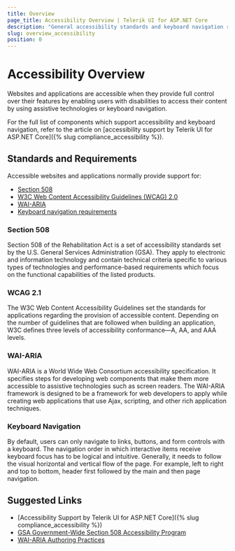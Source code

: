 ```yaml
---
title: Overview
page_title: Accessibility Overview | Telerik UI for ASP.NET Core
description: "General accessibility standards and keyboard navigation requirements for web applications and their support by Telerik UI for ASP.NET Core."
slug: overview_accessibility
position: 0
---
```


# Accessibility Overview

Websites and applications are accessible when they provide full control over their features by enabling users with disabilities to access their content by using assistive technologies or keyboard navigation.

For the full list of components which support accessibility and keyboard navigation, refer to the article on [accessibility support by Telerik UI for ASP.NET Core]({% slug compliance_accessibility %}).

## Standards and Requirements

Accessible websites and applications normally provide support for:

* [Section 508](#section-508)
* [W3C Web Content Accessibility Guidelines (WCAG) 2.0](#wcag-21)
* [WAI-ARIA](#wai-aria)
* [Keyboard navigation requirements](#keyboard-navigation)

### Section 508

Section 508 of the Rehabilitation Act is a set of accessibility standards set by the U.S. General Services Administration (GSA). They apply to electronic and information technology and contain technical criteria specific to various types of technologies and performance-based requirements which focus on the functional capabilities of the listed products.

### WCAG 2.1

The W3C Web Content Accessibility Guidelines set the standards for applications regarding the provision of accessible content. Depending on the number of guidelines that are followed when building an application, W3C defines three levels of accessibility conformance&mdash;A, AA, and AAA levels.

### WAI-ARIA

WAI-ARIA is a World Wide Web Consortium accessibility specification. It specifies steps for developing web components that make them more accessible to assistive technologies such as screen readers. The WAI-ARIA framework is designed to be a framework for web developers to apply while creating web applications that use Ajax, scripting, and other rich application techniques.

### Keyboard Navigation

By default, users can only navigate to links, buttons, and form controls with a keyboard. The navigation order in which interactive items receive keyboard focus has to be logical and intuitive. Generally, it needs to follow the visual horizontal and vertical flow of the page. For example, left to right and top to bottom, header first followed by the main and then page navigation.

## Suggested Links

* [Accessibility Support by Telerik UI for ASP.NET Core]({% slug compliance_accessibility %})
* [GSA Government-Wide Section 508 Accessibility Program](https://www.access-board.gov/the-board/laws/rehabilitation-act-of-1973#508)
* [WAI-ARIA Authoring Practices](https://www.w3.org/TR/wai-aria-practices/)
